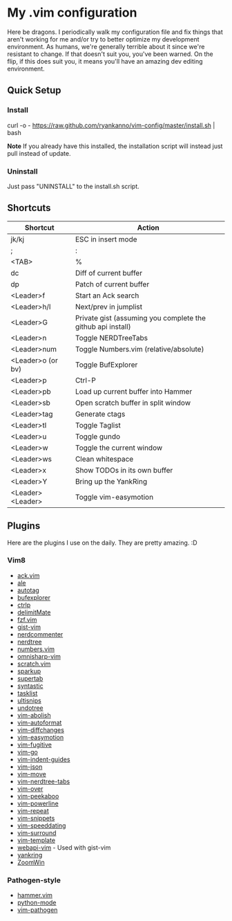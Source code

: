 # My .vim configuration

Here be dragons.  I periodically walk my configuration file and fix
things that aren't working for me and/or try to better optimize my development
environment.  As humans, we're generally terrible about it since we're
resistant to change.  If that doesn't suit you, you've been warned.  On the flip,
if this does suit you, it means you'll have an amazing dev editing environment.

## Quick Setup

### Install

curl -o - https://raw.github.com/ryankanno/vim-config/master/install.sh | bash

**Note** If you already have this installed, the installation script will
instead just pull instead of update.

### Uninstall

Just pass "UNINSTALL" to the install.sh script.


## Shortcuts

<table>
    <thead>
        <tr>
            <th>Shortcut</th>
            <th>Action</th>
        </tr>
    </thead>
    <tbody>
        <tr>
            <td>jk/kj</td>
            <td>ESC in insert mode</td>
        </tr>
        <tr>
            <td>;</td>
            <td>:</td>
        </tr>
        <tr>
            <td>&lt;TAB&gt;</td>
            <td>%</td>
        </tr>
        <tr>
            <td>dc</td>
            <td>Diff of current buffer</td>
        </tr>
        <tr>
            <td>dp</td>
            <td>Patch of current buffer</td>
        </tr>
        <tr>
            <td>&lt;Leader&gt;f</td>
            <td>Start an Ack search</td>
        </tr>
        <tr>
            <td>&lt;Leader&gt;h/l</td>
            <td>Next/prev in jumplist</td>
        </tr>
        <tr>
            <td>&lt;Leader&gt;G</td>
            <td>Private gist (assuming you complete the github api install)</td>
        </tr>
        <tr>
            <td>&lt;Leader&gt;n</td>
            <td>Toggle NERDTreeTabs</td>
        </tr>
        <tr>
            <td>&lt;Leader&gt;num</td>
            <td>Toggle Numbers.vim (relative/absolute)</td>
        </tr>
        <tr>
            <td>&lt;Leader&gt;o (or bv)</td>
            <td>Toggle BufExplorer</td>
        </tr>
        <tr>
            <td>&lt;Leader&gt;p</td>
            <td>Ctrl-P</td>
        </tr>
        <tr>
            <td>&lt;Leader&gt;pb</td>
            <td>Load up current buffer into Hammer</td>
        </tr>
        <tr>
            <td>&lt;Leader&gt;sb</td>
            <td>Open scratch buffer in split window</td>
        </tr>
        <tr>
            <td>&lt;Leader&gt;tag</td>
            <td>Generate ctags</td>
        </tr>
        <tr>
            <td>&lt;Leader&gt;tl</td>
            <td>Toggle Taglist</td>
        </tr>
        <tr>
            <td>&lt;Leader&gt;u</td>
            <td>Toggle gundo</td>
        </tr>
        <tr>
            <td>&lt;Leader&gt;w</td>
            <td>Toggle the current window</td>
        </tr>
        <tr>
            <td>&lt;Leader&gt;ws</td>
            <td>Clean whitespace</td>
        </tr>
        <tr>
            <td>&lt;Leader&gt;x</td>
            <td>Show TODOs in its own buffer</td>
        </tr>
        <tr>
            <td>&lt;Leader&gt;Y</td>
            <td>Bring up the YankRing</td>
        </tr>
        <tr>
            <td>&lt;Leader&gt;&lt;Leader&gt;</td>
            <td>Toggle vim-easymotion</td>
        </tr>
    </tbody>
</table>


## Plugins

Here are the plugins I use on the daily.  They are pretty amazing. :D

### Vim8

* [ack.vim](http://github.com/mileszs/ack.vim)
* [ale](https://github.com/w0rp/ale)
* [autotag](https://github.com/vim-scripts/AutoTag)
* [bufexplorer](https://github.com/jlanzarotta/bufexplorer)
* [ctrlp](https://github.com/ctrlpvim/ctrlp.vim)
* [delimitMate](https://github.com/Raimondi/delimitMate)
* [fzf.vim](https://github.com/junegunn/fzf.vim)
* [gist-vim](http://github.com/mattn/gist-vim)
* [nerdcommenter](https://github.com/scrooloose/nerdcommenter)
* [nerdtree](https://github.com/scrooloose/nerdtree)
* [numbers.vim](https://github.com/myusuf3/numbers.vim/)
* [omnisharp-vim](https://github.com/OmniSharp/omnisharp-vim)
* [scratch.vim](https://github.com/ethanmuller/scratch.vim)
* [sparkup](https://github.com/rstacruz/sparkup)
* [supertab](http://github.com/ervandew/supertab)
* [syntastic](https://github.com/vim-syntastic/syntastic)
* [tasklist](http://github.com/vim-scripts/TaskList)
* [ultisnips](http://github.com/SirVer/ultisnips)
* [undotree](https://github.com/mbbill/undotree)
* [vim-abolish](https://github.com/tpope/vim-abolish)
* [vim-autoformat](https://github.com/Chiel92/vim-autoformat)
* [vim-diffchanges](http://github.com/jmcantrell/vim-diffchanges)
* [vim-easymotion](https://github.com/easymotion/vim-easymotion)
* [vim-fugitive](http://github.com/tpope/vim-fugitive)
* [vim-go](https://github.com/fatih/vim-go)
* [vim-indent-guides](https://github.com/nathanaelkane/vim-indent-guides)
* [vim-json](https://github.com/elzr/vim-json)
* [vim-move](https://github.com/matze/vim-move)
* [vim-nerdtree-tabs](https://github.com/jistr/vim-nerdtree-tabs)
* [vim-over](https://github.com/osyo-manga/vim-over)
* [vim-peekaboo](https://github.com/junegunn/vim-peekaboo)
* [vim-powerline](https://github.com/Lokaltog/vim-powerline)
* [vim-repeat](https://github.com/tpope/vim-repeat)
* [vim-snippets](https://github.com/honza/vim-snippets)
* [vim-speeddating](https://github.com/tpope/vim-speeddating)
* [vim-surround](https://github.com/tpope/vim-surround)
* [vim-template](https://github.com/aperezdc/vim-template)
* [webapi-vim](https://github.com/mattn/webapi-vim) - Used with gist-vim
* [yankring](https://github.com/vim-scripts/YankRing.vim)
* [ZoomWin](https://github.com/regedarek/ZoomWin)

### Pathogen-style

* [hammer.vim](http://github.com/vim-scripts/hammer.vim)
* [python-mode](https://github.com/klen/python-mode)
* [vim-pathogen](https://github.com/tpope/vim-pathogen)
